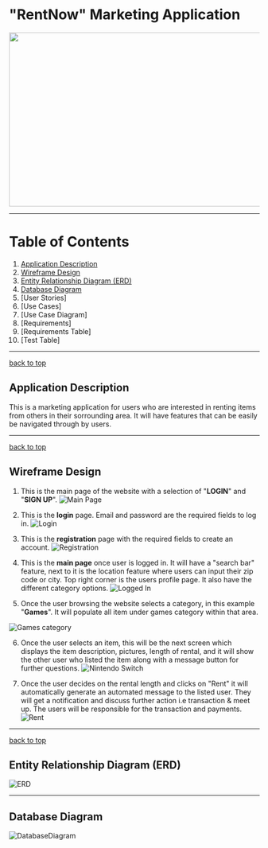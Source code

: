 # "RentNow" Marketing Application 
 
<p align="center">
  <img width="800" height="350" src="https://github.com/josesison1/RentNow-UI-UX/blob/master/project%20pic.PNG"> </p>
  
  ---
            
# Table of Contents <a name="back-to-top"></a>

  1. [Application Description](#Application-Description)
  2. [Wireframe Design](#Wireframe-Design)
  3. [Entity Relationship Diagram (ERD)](#Entity-Relationship-Diagram)
  4. [Database Diagram](#Database-Diagram)
  5. [User Stories]
  6. [Use Cases]
  7. [Use Case Diagram] 
  8. [Requirements]
  9. [Requirements Table]
  10. [Test Table]
  
  ---
[back to top](#back-to-top)

  
  <p align="center">  
  
 ## Application Description   <a name="Application-Description"></a>
 
 </p> 
 
 
  
  This is a marketing application for users who are interested in renting items from others in their sorrounding area.
It will have features that can be easily be navigated through by users.

---
[back to top](#back-to-top)
## Wireframe Design <a name="Wireframe-Design"></a>

1. This is the main page of the website with a selection of "__LOGIN__" and "__SIGN UP__". 
![Main Page](https://github.com/josesison1/Project-Step-6-UI-UX/blob/master/1.png)

2. This is the __login__ page. Email and password are the required fields to log in.
![Login](https://github.com/josesison1/Project-Step-6-UI-UX/blob/master/2.png)

3. This is the __registration__ page with the required fields to create an account.
![Registration](https://github.com/josesison1/Project-Step-6-UI-UX/blob/master/3.png)

4. This is the __main page__ once user is logged in. It will have a "search bar" feature, next to it is the location feature where users can input their zip code or city. Top right corner is the users profile page. It also have the different category options.
![Logged In](https://github.com/josesison1/Project-Step-6-UI-UX/blob/master/4.gif)

5. Once the user browsing the website selects a category, in this example "__Games__". It will populate all item under games category within that area.

![Games category](https://github.com/josesison1/Project-Step-6-UI-UX/blob/master/5.png)

6. Once the user selects an item, this will be the next screen which displays the item description, pictures, length of rental, and it will show the other user who listed the item along with a message button for further questions.
![Nintendo Switch](https://github.com/josesison1/Project-Step-6-UI-UX/blob/master/6.png)

7. Once the user decides on the rental length and clicks on "Rent" it will automatically generate an automated message to the listed user. They will get a notification and discuss further action i.e transaction & meet up. The users will be responsible for the transaction and payments.
![Rent](https://github.com/josesison1/Project-Step-6-UI-UX/blob/master/7.png)


---
[back to top](#back-to-top)
## Entity Relationship Diagram (ERD) <a name="Entity-Relationship-Diagram"></a>

![ERD](https://github.com/josesison1/Project-Step-6-UI-UX/blob/master/NEW%20ERD%20PROJECT.png)

---
 ## Database Diagram   <a name="Database-Diagram"></a>
 
![DatabaseDiagram](https://github.com/josesison1/RentNow-UI-UX/blob/master/Project%20ERD%20SQL.PNG)

